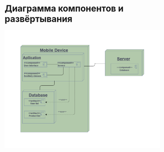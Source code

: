 # Диаграмма компонентов и развёртывания  

![Диаграмма компонентов и развёртывания](Images/DeploymentDiagram.png) 

